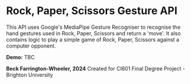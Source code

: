 # Rock, Paper, Scissors Gesture API
This API uses Google's MediaPipe Gesture Recogniser to recognise the hand gestures used in Rock, Paper, Scissors and return a 'move'. It also contains logic to play a simple game of Rock, Paper, Scissors against a computer opponent. 

**Demo:** TBC

**Beck Farrington-Wheeler, 2024**
Created for CI601 Final Degree Project - Brighton University

